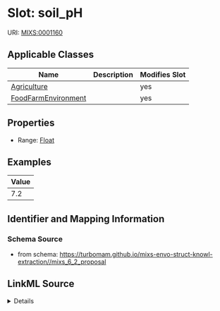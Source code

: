 # Slot: soil_pH

URI: [MIXS:0001160](https://w3id.org/mixs/0001160)



<!-- no inheritance hierarchy -->




## Applicable Classes

| Name | Description | Modifies Slot |
| --- | --- | --- |
[Agriculture](Agriculture.md) |  |  yes  |
[FoodFarmEnvironment](FoodFarmEnvironment.md) |  |  yes  |







## Properties

* Range: [Float](Float.md)






## Examples

| Value |
| --- |
| 7.2 |

## Identifier and Mapping Information







### Schema Source


* from schema: https://turbomam.github.io/mixs-envo-struct-knowl-extraction//mixs_6_2_proposal




## LinkML Source

<details>
```yaml
name: soil_pH
title: soil pH
notes:
- ph
- soil
examples:
- value: '7.2'
from_schema: https://turbomam.github.io/mixs-envo-struct-knowl-extraction//mixs_6_2_proposal
rank: 1000
slot_uri: MIXS:0001160
multivalued: false
alias: soil_pH
domain_of:
- Agriculture
- FoodFarmEnvironment
range: float
required: false
recommended: false

```
</details>